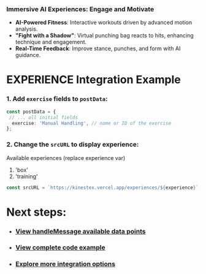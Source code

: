 ### Immersive AI Experiences: Engage and Motivate

- **AI-Powered Fitness**: Interactive workouts driven by advanced motion analysis.  
- **"Fight with a Shadow"**: Virtual punching bag reacts to hits, enhancing technique and engagement.  
- **Real-Time Feedback**: Improve stance, punches, and form with AI guidance.  


# **EXPERIENCE Integration Example**


### 1. Add `exercise` fields to `postData`: 
```ts
const postData = {
 // ... all initial fields
  exercise: 'Manual Handling', // name or ID of the exercise
};
```
### 2. Change the `srcURL` to display experience:
Available experiences (replace experience var)
1. 'box'
2. 'training'

```js
const srcURL = `https://kinestex.vercel.app/experiences/${experience}`;
```

# Next steps:
- ### [View handleMessage available data points](../../data.md)
- ### [View complete code example](../../examples/ai-experiences.md)
- ### [Explore more integration options](../overview.md)
